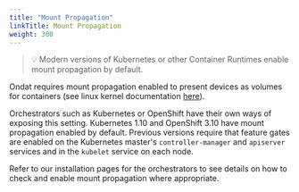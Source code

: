 ```yaml
---
title: "Mount Propagation"
linkTitle: Mount Propagation
weight: 300
---
```


> 💡 Modern versions of Kubernetes or other Container Runtimes enable
> mount propagation by default.

Ondat requires mount propagation enabled to present devices as volumes for
containers (see linux kernel documentation
[here](http://man7.org/linux/man-pages/man2/mount.2.html)).

Orchestrators such as Kubernetes or OpenShift have their own ways of exposing
this setting. Kubernetes 1.10 and OpenShift 3.10 have mount propagation enabled by
default. Previous versions require that feature gates are enabled on the
Kubernetes master's `controller-manager` and `apiserver` services and in the
`kubelet` service on each node.

Refer to our installation pages for the orchestrators to see details on how to
check and enable mount propagation where appropriate.
